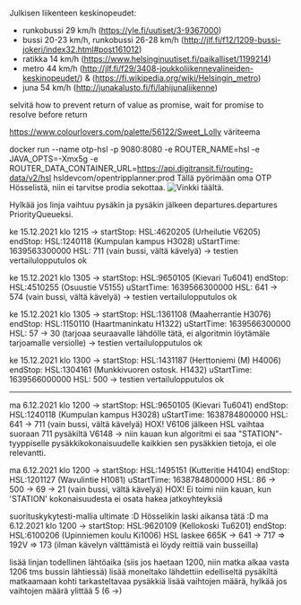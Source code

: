Julkisen liikenteen keskinopeudet:

-   runkobussi 29 km/h (https://yle.fi/uutiset/3-9367000)
-   bussi 20-23 km/h, runkobussi 26-28 km/h (http://jlf.fi/f12/1209-bussi-jokeri/index32.html#post161012)
-   ratikka 14 km/h (https://www.helsinginuutiset.fi/paikalliset/1199214)
-   metro 44 km/h (http://jlf.fi/f29/3408-joukkoliikennevalineiden-keskinopeudet/) & (https://fi.wikipedia.org/wiki/Helsingin_metro)
-   juna 54 km/h (http://junakalusto.fi/fi/lahijunaliikenne)

selvitä how to prevent return of value as promise, wait for promise to resolve before return

https://www.colourlovers.com/palette/56122/Sweet_Lolly väriteema

docker run --name otp-hsl -p 9080:8080 -e ROUTER_NAME=hsl -e JAVA_OPTS=-Xmx5g -e ROUTER_DATA_CONTAINER_URL=https://api.digitransit.fi/routing-data/v2/hsl hsldevcom/opentripplanner:prod
Tällä pyörimään oma OTP Hösselistä, niin ei tarvitse prodia sekottaa. ![Vinkki täältä.](https://digitransit.fi/en/developers/architecture/x-apis/1-routing-api/)

Hylkää jos linja vaihtuu pysäkin ja pysäkin jälkeen
departures.departures PriorityQueueksi.

ke 15.12.2021 klo 1215 ->
startStop: HSL:4620205 (Urheilutie V6205)
endStop: HSL:1240118 (Kumpulan kampus H3028)
uStartTime: 1639563300000
HSL: 711 (vain bussi, vältä kävelyä)
-> testien vertailulopputulos ok

ke 15.12.2021 klo 1305 ->
startStop: HSL:9650105 (Kievari Tu6041)
endStop: HSL:4510255 (Osuustie V5155)
uStartTime: 1639566300000
HSL: 641 -> 574 (vain bussi, vältä kävelyä)
-> testien vertailulopputulos ok

ke 15.12.2021 klo 1305 ->
startStop: HSL:1361108 (Maaherrantie H3076)
endStop: HSL:1150110 (Haartmaninkatu H1322)
uStartTime: 1639566300000
HSL: 57 -> 30 (tarjoaa seuraavalle lähdölle tätä, ei algoritmin löytämäle tarjoamalle versiolle)
-> testien vertailulopputulos ok

ke 15.12.2021 klo 1300 ->
startStop: HSL:1431187 (Herttoniemi (M) H4006)
endStop: HSL:1304161 (Munkkivuoren ostosk. H1432)
uStartTime: 1639566000000
HSL: 500
-> testien vertailulopputulos ok

---

ma 6.12.2021 klo 1200 ->
startStop: HSL:9650105 (Kievari Tu6041)
endStop: HSL:1240118 (Kumpulan kampus H3028)
uStartTime: 1638784800000
HSL: 641 -> 711 (vain bussi, vältä kävelyä)
HOX! V6106 jälkeen HSL vaihtaa suoraan 711 pysäkiltä V6148 -> niin kauan kun algoritmi ei saa "STATION"-tyyppiselle pysäkkikokonaisuudelle kaikkien sen pysäkkien tietoja, ei ole relevantti.

ma 6.12.2021 klo 1200 ->
startStop: HSL:1495151 (Kutteritie H4104)
endStop: HSL:1201127 (Wavulintie H1081)
uStartTime: 1638784800000
HSL: 86 -> 500 -> 69 -> 21 (vain bussi, vältä kävelyä)
HOX! Ei toimi niin kauan, kun 'STATION' kokonaisuudesta ei osata hakea jatkoyhteyksiä

suorituskykytesti-mallia ultimate :D Hösselikin laski aikansa tätä :D
ma 6.12.2021 klo 1200 ->
startStop: HSL:9620109 (Kellokoski Tu6201)
endStop: HSL:6100206 (Upinniemen koulu Ki1006)
HSL laskee 665K -> 641 -> 717 => 192V => 173 (ilman kävelyn välttämistä ei löydy reittiä vain busseilla)

lisää linjan todellinen lähtöaika (siis jos haetaan 1200, niin matka alkaa vasta 1206 tms bussin lähtiessä)
lisää moneltako lähdettiin edelliseltä pysäkiltä matkaamaan kohti tarkasteltavaa pysäkkiä
lisää vaihtojen määrä, hylkää jos vaihtojen määrä ylittää 5 (6 ->)
